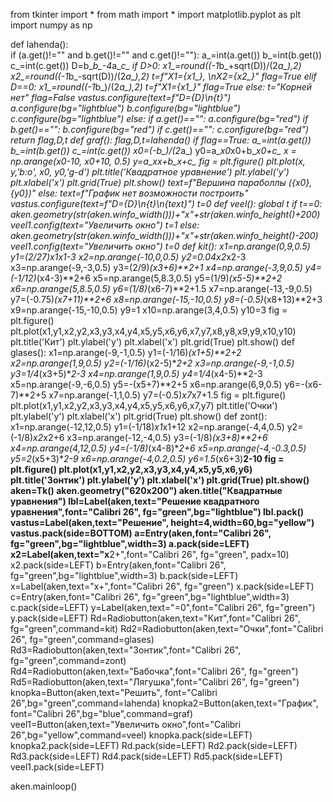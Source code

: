 from tkinter import *
from math import *
import matplotlib.pyplot as plt
import numpy as np

def lahenda():    
    if (a.get()!="" and b.get()!="" and c.get()!=""):
        a_=int(a.get())
        b_=int(b.get())
        c_=int(c.get())
        D=b_*b_-4*a_*c_
        if D>0:
            x1_=round((-1*b_+sqrt(D))/(2*a_),2)
            x2_=round((-1*b_-sqrt(D))/(2*a_),2)
            t=f"X1={x1_}, \nX2={x2_}"
            flag=True
        elif D==0:
            x1_=round((-1*b_)/(2*a_),2)
            t=f"X1={x1_}"
            flag=True
        else:
            t="Корней нет"
            flag=False
        vastus.configure(text=f"D={D}\n{t}")
        a.configure(bg="lightblue")
        b.configure(bg="lightblue")
        c.configure(bg="lightblue")
    else:
        if a.get()=="":
            a.configure(bg="red")
        if b.get()=="":
            b.configure(bg="red")
        if c.get()=="":
            c.configure(bg="red")
    return flag,D,t
def graf():
    flag,D,t=lahenda()
    if flag==True:
        a_=int(a.get())
        b_=int(b.get())
        c_=int(c.get())
        x0=(-b_)/(2*a_)
        y0=a_*x0*x0+b_*x0+c_
        x = np.arange(x0-10, x0+10, 0.5)
        y=a_*x*x+b_*x+c_
        fig = plt.figure()
        plt.plot(x, y,'b:o', x0, y0,'g-d')
        plt.title('Квадратное уравнение')
        plt.ylabel('y')
        plt.xlabel('x')
        plt.grid(True)
        plt.show()
        text=f"Вершина параболлы ({x0},{y0})"
    else:
        text=f"График нет возможности построить"
    vastus.configure(text=f"D={D}\n{t}\n{text}")
t=0
def veel():
    global t
    if t==0:
        aken.geometry(str(aken.winfo_width()))+"x"+str(aken.winfo_height()+200)
        veel1.config(text="Увеличить окно")
        t=1
    else:
        aken.geometry(str(aken.winfo_width()))+"x"+str(aken.winfo_height()-200)
        veel1.config(text="Увеличить окно")
        t=0
def kit():
    x1=np.arange(0,9,0.5)
    y1=(2/27)*x1*x1-3
    x2=np.arange(-10,0,0.5)
    y2=0.04*x2*x2-3
    x3=np.arange(-9,-3,0.5)
    y3=(2/9)*(x3+6)**2+1
    x4=np.arange(-3,9,0.5)
    y4=(-1/12)*(x4-3)**2+6
    x5=np.arange(5,8.3,0.5)
    y5=(1/9)*(x5-5)**2+2
    x6=np.arange(5,8.5,0.5)
    y6=(1/8)*(x6-7)**2+1.5
    x7=np.arange(-13,-9,0.5)
    y7=(-0.75)*(x7+11)**2+6
    x8=np.arange(-15,-10,0.5)
    y8=(-0.5)*(x8+13)**2+3
    x9=np.arange(-15,-10,0.5)
    y9=1
    x10=np.arange(3,4,0.5)
    y10=3
    fig = plt.figure()
    plt.plot(x1,y1,x2,y2,x3,y3,x4,y4,x5,y5,x6,y6,x7,y7,x8,y8,x9,y9,x10,y10)
    plt.title('Кит')
    plt.ylabel('y')
    plt.xlabel('x')
    plt.grid(True)
    plt.show()
def glases():
    x1=np.arange(-9,-1,0.5)
    y1=(-1/16)*(x1+5)**2+2
    x2=np.arange(1,9,0.5)
    y2=(-1/16)*(x2-5)**2+2
    x3=np.arange(-9,-1,0.5)
    y3=1/4*(x3+5)**2-3
    x4=np.arange(1,9,0.5)
    y4=1/4*(x4-5)**2-3
    x5=np.arange(-9,-6,0.5)
    y5=-(x5+7)**2+5
    x6=np.arange(6,9,0.5)
    y6=-(x6-7)**2+5
    x7=np.arange(-1,1,0.5)
    y7=(-0.5)*x7*x7+1.5
    fig = plt.figure()
    plt.plot(x1,y1,x2,y2,x3,y3,x4,y4,x5,y5,x6,y6,x7,y7)
    plt.title('Очки')
    plt.ylabel('y')
    plt.xlabel('x')
    plt.grid(True)
    plt.show()
def zont():
    x1=np.arange(-12,12,0.5)
    y1=(-1/18)*x1*x1+12
    x2=np.arange(-4,4,0.5)
    y2=(-1/8)*x2*x2+6
    x3=np.arange(-12,-4,0.5)
    y3=(-1/8)*(x3+8)**2+6
    x4=np.arange(4,12,0.5)
    y4=(-1/8)*(x4-8)**2+6
    x5=np.arange(-4,-0.3,0.5)
    y5=2*(x5+3)**2-9
    x6=np.arange(-4,0.2,0.5)
    y6=1.5*(x6+3)**2-10
    fig = plt.figure()
    plt.plot(x1,y1,x2,y2,x3,y3,x4,y4,x5,y5,x6,y6)
    plt.title('Зонтик')
    plt.ylabel('y')
    plt.xlabel('x')
    plt.grid(True)
    plt.show()
aken=Tk()
aken.geometry("620x200")
aken.title("Квадратные уравнения")
lbl=Label(aken,text="Решение квадратного уравнения",font="Calibri 26", fg="green",bg="lightblue")
lbl.pack()
vastus=Label(aken,text="Решение", height=4,width=60,bg="yellow")
vastus.pack(side=BOTTOM)
a=Entry(aken,font="Calibri 26", fg="green",bg="lightblue",width=3)
a.pack(side=LEFT)
x2=Label(aken,text="x**2+",font="Calibri 26", fg="green", padx=10)
x2.pack(side=LEFT)
b=Entry(aken,font="Calibri 26", fg="green",bg="lightblue",width=3)
b.pack(side=LEFT)
x=Label(aken,text="x+",font="Calibri 26", fg="green")
x.pack(side=LEFT)
c=Entry(aken,font="Calibri 26", fg="green",bg="lightblue",width=3)
c.pack(side=LEFT)
y=Label(aken,text="=0",font="Calibri 26", fg="green")
y.pack(side=LEFT)
Rd=Radiobutton(aken,text="Кит",font="Calibri 26", fg="green",command=kit)
Rd2=Radiobutton(aken,text="Очки",font="Calibri 26", fg="green",command=glases)
Rd3=Radiobutton(aken,text="Зонтик",font="Calibri 26", fg="green",command=zont)
Rd4=Radiobutton(aken,text="Бабочка",font="Calibri 26", fg="green")
Rd5=Radiobutton(aken,text="Лягушка",font="Calibri 26", fg="green")
knopka=Button(aken,text="Решить", font="Calibri 26",bg="green",command=lahenda)
knopka2=Button(aken,text="График", font="Calibri 26",bg="blue",command=graf)
veel1=Button(aken,text="Увеличить окно",font="Calibri 26",bg="yellow",command=veel)
knopka.pack(side=LEFT)
knopka2.pack(side=LEFT)
Rd.pack(side=LEFT)
Rd2.pack(side=LEFT)
Rd3.pack(side=LEFT)
Rd4.pack(side=LEFT)
Rd5.pack(side=LEFT)
veel1.pack(side=LEFT)

aken.mainloop()
